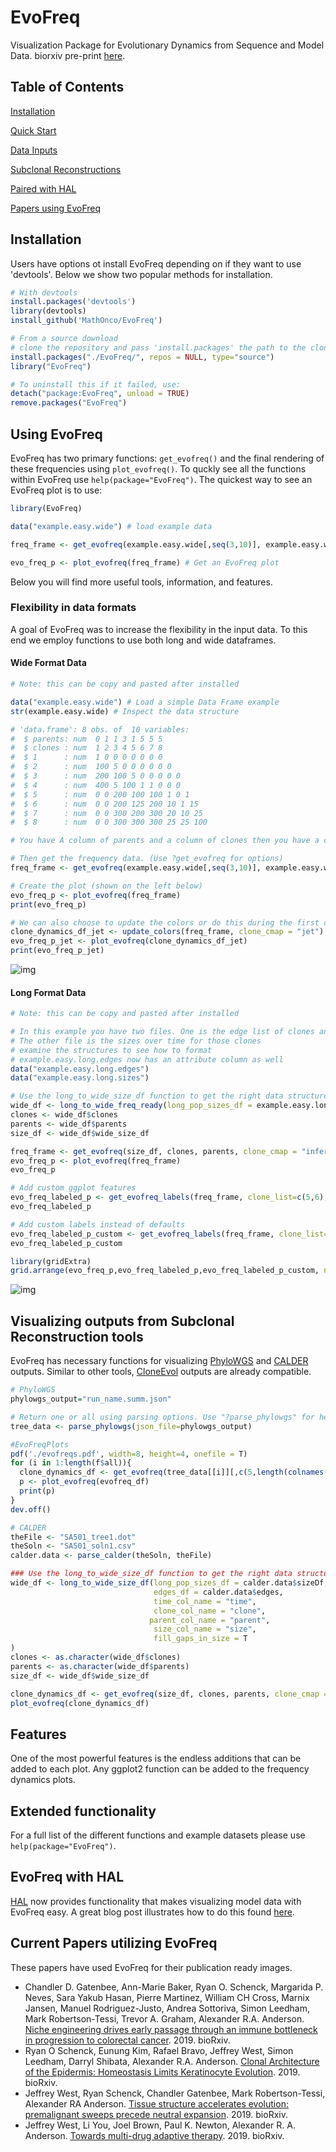 # EvoFreq
Visualization Package for Evolutionary Dynamics from Sequence and Model Data. biorxiv pre-print [here](https://www.biorxiv.org/content/10.1101/743815v1?rss=1).

## Table of Contents  
[Installation](#Installation)

[Quick Start](#QuickStart)

[Data Inputs](#DataInputs)

[Subclonal Reconstructions](#bioinformatics)

[Paired with HAL](#hal)

[Papers using EvoFreq](#evofreq)

## Installation <a name="Installation"/>

Users have options ot install EvoFreq depending on if they want to use 'devtools'. Below we show two popular methods for installation.

```R
# With devtools
install.packages('devtools')
library(devtools)
install_github('MathOnco/EvoFreq')

# From a source download
# clone the repository and pass 'install.packages' the path to the cloned evofreq repository
install.packages("./EvoFreq/", repos = NULL, type="source")
library("EvoFreq")

# To uninstall this if it failed, use:
detach("package:EvoFreq", unload = TRUE)
remove.packages("EvoFreq")
```

## Using EvoFreq <a name="QuickStart"/>

EvoFreq has two primary functions: `get_evofreq()` and the final rendering of these frequencies using `plot_evofreq()`. To quckly see all the functions within EvoFreq use `help(package="EvoFreq")`. The quickest way to see an EvoFreq plot is to use:
```R
library(EvoFreq)

data("example.easy.wide") # load example data

freq_frame <- get_evofreq(example.easy.wide[,seq(3,10)], example.easy.wide$clones, example.easy.wide$parents, clone_cmap = "magma") # Get freq_frame, a properly structured data.frame

evo_freq_p <- plot_evofreq(freq_frame) # Get an EvoFreq plot
```

Below you will find more useful tools, information, and features.

### Flexibility in data formats <a name="DataInputs"/>

A goal of EvoFreq was to increase the flexibility in the input data. To this end we employ functions to use both long and wide dataframes.

#### Wide Format Data
```R
# Note: this can be copy and pasted after installed

data("example.easy.wide") # Load a simple Data Frame example
str(example.easy.wide) # Inspect the data structure

# 'data.frame':	8 obs. of  10 variables:
#  $ parents: num  0 1 1 3 1 5 5 5
#  $ clones : num  1 2 3 4 5 6 7 8
#  $ 1      : num  1 0 0 0 0 0 0 0
#  $ 2      : num  100 5 0 0 0 0 0 0
#  $ 3      : num  200 100 5 0 0 0 0 0
#  $ 4      : num  400 5 100 1 1 0 0 0
#  $ 5      : num  0 0 200 100 100 1 0 1
#  $ 6      : num  0 0 200 125 200 10 1 15
#  $ 7      : num  0 0 300 200 300 20 10 25
#  $ 8      : num  0 0 300 300 300 25 25 100

# You have A column of parents and a column of clones then you have a column for each of the timepoints with sizes for that clone.

# Then get the frequency data. (Use ?get_evofreq for options)
freq_frame <- get_evofreq(example.easy.wide[,seq(3,10)], example.easy.wide$clones, example.easy.wide$parents, clone_cmap = "magma")

# Create the plot (shown on the left below)
evo_freq_p <- plot_evofreq(freq_frame)
print(evo_freq_p)

# We can also choose to update the colors or do this during the first creation. (shown on the right below)
clone_dynamics_df_jet <- update_colors(freq_frame, clone_cmap = "jet")
evo_freq_p_jet <- plot_evofreq(clone_dynamics_df_jet)
print(evo_freq_p_jet)
```
![img](img/easy.wide.image.png)

#### Long Format Data
```R
# Note: this can be copy and pasted after installed

# In this example you have two files. One is the edge list of clones and their parents
# The other file is the sizes over time for those clones
# examine the structures to see how to format
# example.easy.long.edges now has an attribute column as well
data("example.easy.long.edges")
data("example.easy.long.sizes")

# Use the long_to_wide_size_df function to get the right data structure.
wide_df <- long_to_wide_freq_ready(long_pop_sizes_df = example.easy.long.sizes, time_col_name = "Time", clone_col_name = "clone", parent_col_name = "parent", size_col_name = "Size", edges_df = example.easy.long.edges)
clones <- wide_df$clones
parents <- wide_df$parents
size_df <- wide_df$wide_size_df

freq_frame <- get_evofreq(size_df, clones, parents, clone_cmap = "inferno")
evo_freq_p <- plot_evofreq(freq_frame)
evo_freq_p

# Add custom ggplot features
evo_freq_labeled_p <- get_evofreq_labels(freq_frame, clone_list=c(5,6), extant_only=F, evofreq_plot = evo_freq_p, apply_labels=T)
evo_freq_labeled_p

# Add custom labels instead of defaults
evo_freq_labeled_p_custom <- get_evofreq_labels(freq_frame, clone_list=c(5,6), custom_label_text = c("KRAS","TP53"), extant_only=F, evofreq_plot = evo_freq_p, apply_labels=T)
evo_freq_labeled_p_custom

library(gridExtra)
grid.arrange(evo_freq_p,evo_freq_labeled_p,evo_freq_labeled_p_custom, nrow=1)
```
![img](img/easy.long.image.png)

## Visualizing outputs from Subclonal Reconstruction tools <a name="bioinformatics"/>

EvoFreq has necessary functions for visualizing [PhyloWGS](https://github.com/morrislab/phylowgs) and [CALDER](https://github.com/raphael-group/calder) outputs. Similar to other tools, [CloneEvol](https://github.com/hdng/clonevol) outputs are already compatible.

```R
# PhyloWGS
phylowgs_output="run_name.summ.json"

# Return one or all using parsing options. Use "?parse_phylowgs" for help
tree_data <- parse_phylowgs(json_file=phylowgs_output)

#EvoFreqPlots
pdf('./evofreqs.pdf', width=8, height=4, onefile = T)
for (i in 1:length(f$all)){
  clone_dynamics_df <- get_evofreq(tree_data[[i]][,c(5,length(colnames(tree_data)))], clones=tree_data[[i]]$clone, parents=tree_data[[i]]$parent, clone_cmap = "jet")
  p <- plot_evofreq(evofreq_df)
  print(p)
}
dev.off()

# CALDER
theFile <- "SA501_tree1.dot"
theSoln <- "SA501_soln1.csv"
calder.data <- parse_calder(theSoln, theFile)

### Use the long_to_wide_size_df function to get the right data structure.
wide_df <- long_to_wide_size_df(long_pop_sizes_df = calder.data$sizeDf,
                                edges_df = calder.data$edges,
                                time_col_name = "time",
                                clone_col_name = "clone",
                               parent_col_name = "parent",
                                size_col_name = "size",
                                fill_gaps_in_size = T
)
clones <- as.character(wide_df$clones)
parents <- as.character(wide_df$parents)
size_df <- wide_df$wide_size_df

clone_dynamics_df <- get_evofreq(size_df, clones, parents, clone_cmap = "jet", data_type = "size", threshold=0, test_links = T, add_origin = T, interp_method = "bezier")
plot_evofreq(clone_dynamics_df)
```

## Features

One of the most powerful features is the endless additions that can be added to each plot. Any ggplot2 function can be added to the frequency dynamics plots.

## Extended functionality

For a full list of the different functions and example datasets please use `help(package="EvoFreq")`.

## EvoFreq with HAL <a name="hal"/>

[HAL](https://github.com/MathOnco/HAL) now provides functionality that makes visualizing model data with EvoFreq easy. A great blog post illustrates how to do this found [here](http://blog.mathematical-oncology.org/evofreq-and-hal.html).

## Current Papers utilizing EvoFreq <a name="evofreq"/>

These papers have used EvoFreq for their publication ready images.

- Chandler D. Gatenbee, Ann-Marie Baker, Ryan O. Schenck, Margarida P. Neves, Sara Yakub Hasan, Pierre Martinez, William CH Cross, Marnix Jansen, Manuel Rodriguez-Justo, Andrea Sottoriva, Simon Leedham, Mark Robertson-Tessi, Trevor A. Graham, Alexander R.A. Anderson. [Niche engineering drives early passage through an immune bottleneck in progression to colorectal cancer](https://www.biorxiv.org/content/10.1101/623959v2). 2019. bioRxiv.
- Ryan O Schenck, Eunung Kim, Rafael Bravo, Jeffrey West, Simon Leedham, Darryl Shibata, Alexander R.A. Anderson. [Clonal Architecture of the Epidermis: Homeostasis Limits Keratinocyte Evolution](https://www.biorxiv.org/content/10.1101/548131v1). 2019. bioRxiv.
- Jeffrey West, Ryan Schenck, Chandler Gatenbee, Mark Robertson-Tessi, Alexander RA Anderson. [Tissue structure accelerates evolution: premalignant sweeps precede neutral expansion](https://www.biorxiv.org/content/10.1101/542019v1). 2019. bioRxiv.
- Jeffrey West, Li You, Joel Brown, Paul K. Newton, Alexander R. A. Anderson. [Towards multi-drug adaptive therapy](https://www.biorxiv.org/content/10.1101/476507v4). 2019. bioRxiv.
